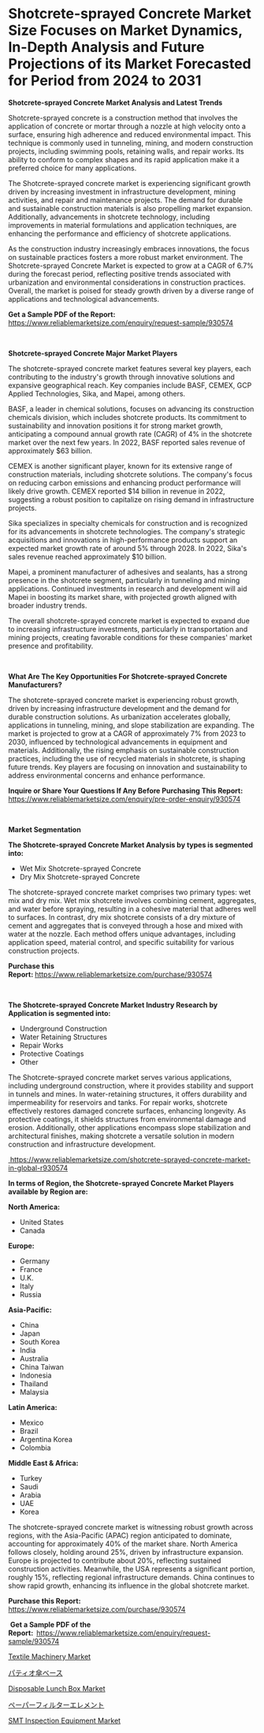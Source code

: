 <p><h1>Shotcrete-sprayed Concrete Market Size Focuses on Market Dynamics, In-Depth Analysis and Future Projections of its Market Forecasted for Period from 2024 to 2031</h1></p><p><strong>Shotcrete-sprayed Concrete Market Analysis and Latest Trends</strong></p>
<p><p>Shotcrete-sprayed concrete is a construction method that involves the application of concrete or mortar through a nozzle at high velocity onto a surface, ensuring high adherence and reduced environmental impact. This technique is commonly used in tunneling, mining, and modern construction projects, including swimming pools, retaining walls, and repair works. Its ability to conform to complex shapes and its rapid application make it a preferred choice for many applications.</p><p>The Shotcrete-sprayed concrete market is experiencing significant growth driven by increasing investment in infrastructure development, mining activities, and repair and maintenance projects. The demand for durable and sustainable construction materials is also propelling market expansion. Additionally, advancements in shotcrete technology, including improvements in material formulations and application techniques, are enhancing the performance and efficiency of shotcrete applications.</p><p>As the construction industry increasingly embraces innovations, the focus on sustainable practices fosters a more robust market environment. The Shotcrete-sprayed Concrete Market is expected to grow at a CAGR of 6.7% during the forecast period, reflecting positive trends associated with urbanization and environmental considerations in construction practices. Overall, the market is poised for steady growth driven by a diverse range of applications and technological advancements.</p></p>
<p><strong>Get a Sample PDF of the Report:&nbsp;</strong> <a href="https://www.reliablemarketsize.com/enquiry/request-sample/930574">https://www.reliablemarketsize.com/enquiry/request-sample/930574</a></p>
<p>&nbsp;</p>
<p><strong>Shotcrete-sprayed Concrete Major Market Players</strong></p>
<p><p>The shotcrete-sprayed concrete market features several key players, each contributing to the industry's growth through innovative solutions and expansive geographical reach. Key companies include BASF, CEMEX, GCP Applied Technologies, Sika, and Mapei, among others.</p><p>BASF, a leader in chemical solutions, focuses on advancing its construction chemicals division, which includes shotcrete products. Its commitment to sustainability and innovation positions it for strong market growth, anticipating a compound annual growth rate (CAGR) of 4% in the shotcrete market over the next few years. In 2022, BASF reported sales revenue of approximately $63 billion.</p><p>CEMEX is another significant player, known for its extensive range of construction materials, including shotcrete solutions. The company's focus on reducing carbon emissions and enhancing product performance will likely drive growth. CEMEX reported $14 billion in revenue in 2022, suggesting a robust position to capitalize on rising demand in infrastructure projects.</p><p>Sika specializes in specialty chemicals for construction and is recognized for its advancements in shotcrete technologies. The company's strategic acquisitions and innovations in high-performance products support an expected market growth rate of around 5% through 2028. In 2022, Sika's sales revenue reached approximately $10 billion.</p><p>Mapei, a prominent manufacturer of adhesives and sealants, has a strong presence in the shotcrete segment, particularly in tunneling and mining applications. Continued investments in research and development will aid Mapei in boosting its market share, with projected growth aligned with broader industry trends.</p><p>The overall shotcrete-sprayed concrete market is expected to expand due to increasing infrastructure investments, particularly in transportation and mining projects, creating favorable conditions for these companies' market presence and profitability.</p></p>
<p>&nbsp;</p>
<p><strong>What Are The Key Opportunities For Shotcrete-sprayed Concrete Manufacturers?</strong></p>
<p><p>The shotcrete-sprayed concrete market is experiencing robust growth, driven by increasing infrastructure development and the demand for durable construction solutions. As urbanization accelerates globally, applications in tunneling, mining, and slope stabilization are expanding. The market is projected to grow at a CAGR of approximately 7% from 2023 to 2030, influenced by technological advancements in equipment and materials. Additionally, the rising emphasis on sustainable construction practices, including the use of recycled materials in shotcrete, is shaping future trends. Key players are focusing on innovation and sustainability to address environmental concerns and enhance performance.</p></p>
<p><strong>Inquire or Share Your Questions If Any Before Purchasing This Report:</strong> <a href="https://www.reliablemarketsize.com/enquiry/pre-order-enquiry/930574">https://www.reliablemarketsize.com/enquiry/pre-order-enquiry/930574</a></p>
<p>&nbsp;</p>
<p><strong>Market Segmentation</strong></p>
<p><strong>The Shotcrete-sprayed Concrete Market Analysis by types is segmented into:</strong></p>
<p><ul><li>Wet Mix Shotcrete-sprayed Concrete</li><li>Dry Mix Shotcrete-sprayed Concrete</li></ul></p>
<p><p>The shotcrete-sprayed concrete market comprises two primary types: wet mix and dry mix. Wet mix shotcrete involves combining cement, aggregates, and water before spraying, resulting in a cohesive material that adheres well to surfaces. In contrast, dry mix shotcrete consists of a dry mixture of cement and aggregates that is conveyed through a hose and mixed with water at the nozzle. Each method offers unique advantages, including application speed, material control, and specific suitability for various construction projects.</p></p>
<p><strong>Purchase this Report:&nbsp;</strong><a href="https://www.reliablemarketsize.com/purchase/930574">https://www.reliablemarketsize.com/purchase/930574</a></p>
<p>&nbsp;</p>
<p><strong>The Shotcrete-sprayed Concrete Market Industry Research by Application is segmented into:</strong></p>
<p><ul><li>Underground Construction</li><li>Water Retaining Structures</li><li>Repair Works</li><li>Protective Coatings</li><li>Other</li></ul></p>
<p><p>The Shotcrete-sprayed concrete market serves various applications, including underground construction, where it provides stability and support in tunnels and mines. In water-retaining structures, it offers durability and impermeability for reservoirs and tanks. For repair works, shotcrete effectively restores damaged concrete surfaces, enhancing longevity. As protective coatings, it shields structures from environmental damage and erosion. Additionally, other applications encompass slope stabilization and architectural finishes, making shotcrete a versatile solution in modern construction and infrastructure development.</p></p>
<p><a href="https://www.reliablemarketsize.com/shotcrete-sprayed-concrete-market-in-global-r930574">&nbsp;https://www.reliablemarketsize.com/shotcrete-sprayed-concrete-market-in-global-r930574</a></p>
<p><strong>In terms of Region, the Shotcrete-sprayed Concrete Market Players available by Region are:</strong></p>
<p>
    <p> <strong> North America: </strong>
        <ul>
            <li>United States</li>
            <li>Canada</li>
        </ul>
        </p> 
    <p> <strong> Europe: </strong>
        <ul>
            <li>Germany</li>
            <li>France</li>
            <li>U.K.</li>
            <li>Italy</li>
            <li>Russia</li>
        </ul>
        </p> 
    <p> <strong> Asia-Pacific: </strong>
        <ul>
            <li>China</li>
            <li>Japan</li>
            <li>South Korea</li>
            <li>India</li>
            <li>Australia</li>
            <li>China Taiwan</li>
            <li>Indonesia</li>
            <li>Thailand</li>
            <li>Malaysia</li>
        </ul>
        </p> 
    <p> <strong> Latin America: </strong>
        <ul>
            <li>Mexico</li>
            <li>Brazil</li>
            <li>Argentina Korea</li>
            <li>Colombia</li>
        </ul>
        </p> 
    <p> <strong> Middle East & Africa: </strong>
        <ul>
            <li>Turkey</li>
            <li>Saudi</li>
            <li>Arabia</li>
            <li>UAE</li>
            <li>Korea</li>
        </ul>
    </p>
    </p>
<p><p>The shotcrete-sprayed concrete market is witnessing robust growth across regions, with the Asia-Pacific (APAC) region anticipated to dominate, accounting for approximately 40% of the market share. North America follows closely, holding around 25%, driven by infrastructure expansion. Europe is projected to contribute about 20%, reflecting sustained construction activities. Meanwhile, the USA represents a significant portion, roughly 15%, reflecting regional infrastructure demands. China continues to show rapid growth, enhancing its influence in the global shotcrete market.</p></p>
<p><strong>Purchase this Report: </strong><a href="https://www.reliablemarketsize.com/purchase/930574">https://www.reliablemarketsize.com/purchase/930574</a></p>
<p>&nbsp;<strong>Get a Sample PDF of the Report:&nbsp;&nbsp;</strong><a href="https://www.reliablemarketsize.com/enquiry/request-sample/930574">https://www.reliablemarketsize.com/enquiry/request-sample/930574</a></p>
<p><strong></strong></p>
<p><p><a href="https://medium.com/@janiartemva3/the-textile-machinery-market-prioritizes-cost-control-and-efficiency-enhancement-0de475b03fbb">Textile Machinery Market</a></p><p><a href="https://medium.com/@henriettemills1/patio-umbrella-bases-market-%E3%81%AF-%E3%82%B3%E3%82%B9%E3%83%88%E7%AE%A1%E7%90%86%E3%81%A8%E5%8A%B9%E7%8E%87%E5%90%91%E4%B8%8A%E3%82%92%E5%84%AA%E5%85%88%E3%81%97%E3%81%BE%E3%81%99-%E3%81%95%E3%82%89%E3%81%AB-%E5%A0%B1%E5%91%8A%E6%9B%B8%E3%81%AF%E5%B8%82%E5%A0%B4%E3%81%AE%E9%9C%80%E8%A6%81%E9%9D%A2%E3%81%A8%E4%BE%9B%E7%B5%A6%E9%9D%A2%E3%81%AE%E4%B8%A1%E6%96%B9%E3%82%92%E3%82%AB%E3%83%90%E3%83%BC%E3%81%97%E3%81%A6%E3%81%84%E3%81%BE%E3%81%99-patio-umbrella-d18142917ea9">パティオ傘ベース</a></p><p><a href="https://www.linkedin.com/pulse/disposable-lunch-box-market-size-segmentation-trends-growth-rrgjc?trackingId=Gjzxsw8oSweunUeIDjs7sA%3D%3D">Disposable Lunch Box Market</a></p><p><a href="https://medium.com/@henriettemills1/papr%E3%83%95%E3%82%A3%E3%83%AB%E3%82%BF%E3%83%BC%E3%82%A8%E3%83%AC%E3%83%A1%E3%83%B3%E3%83%88%E5%B8%82%E5%A0%B4%E3%81%AE%E3%83%88%E3%83%AC%E3%83%B3%E3%83%89%E3%81%A8%E5%9C%B0%E5%9F%9F%E3%81%AE%E6%B4%9E%E5%AF%9F-2024%E5%B9%B4%E3%81%8B%E3%82%892031%E5%B9%B4%E3%81%BE%E3%81%A7%E3%81%AE%E4%BA%88%E6%B8%AC-98552b1231c4">ペーパーフィルターエレメント</a></p><p><a href="https://medium.com/@janiartemva3/the-global-smt-inspection-equipment-market-is-expected-to-witness-a-compound-annual-growth-rate-66371a4d6010">SMT Inspection Equipment Market</a></p></p>